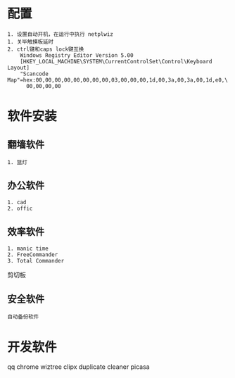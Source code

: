 # 配置
    1. 设置自动开机，在运行中执行 netplwiz
    1. 关毕触摸板延时
    2. ctrl键和caps lock键互换
        Windows Registry Editor Version 5.00
        [HKEY_LOCAL_MACHINE\SYSTEM\CurrentControlSet\Control\Keyboard Layout]
        "Scancode Map"=hex:00,00,00,00,00,00,00,00,03,00,00,00,1d,00,3a,00,3a,00,1d,e0,\
          00,00,00,00
# 软件安装
## 翻墙软件
    1. 篮灯
## 办公软件
    1. cad
    2. offic
## 效率软件
    1. manic time
    2. FreeCommander
    3. Total Commander
剪切板
## 安全软件
    自动备份软件
# 开发软件
qq
chrome
wiztree
clipx
duplicate cleaner
picasa
